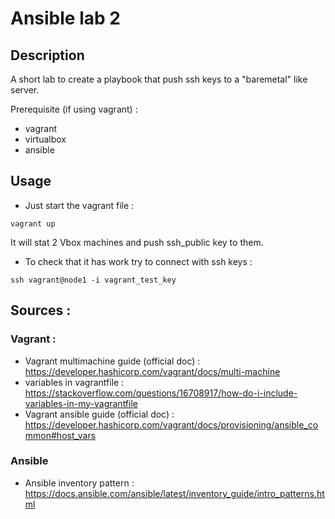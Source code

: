 # Ansible lab 2

## Description 

A short lab to create a playbook that push ssh keys to a "baremetal" like server.


Prerequisite (if using vagrant) : 
- vagrant
- virtualbox
- ansible

## Usage 

- Just start the vagrant file :
```
vagrant up
```

It will stat 2 Vbox machines and push ssh_public key to them.

- To check that it has work try to connect with ssh keys :
```
ssh vagrant@node1 -i vagrant_test_key
```


## Sources : 

### Vagrant : 
- Vagrant multimachine guide (official doc) : https://developer.hashicorp.com/vagrant/docs/multi-machine
- variables in vagrantfile : https://stackoverflow.com/questions/16708917/how-do-i-include-variables-in-my-vagrantfile
- Vagrant ansible guide (official doc) : https://developer.hashicorp.com/vagrant/docs/provisioning/ansible_common#host_vars

### Ansible
- Ansible inventory pattern : https://docs.ansible.com/ansible/latest/inventory_guide/intro_patterns.html